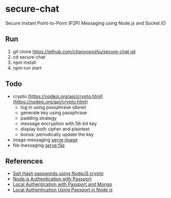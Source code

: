 # secure-chat
Secure Instant Point-to-Point (P2P) Messaging using Node.js and Socket.IO

## Run
1. git clone https://github.com/chanyoonzhu/secure-chat.git
2. cd secure-chat
3. npm install
4. npm run start

## Todo
* crypto [https://nodejs.org/api/crypto.html](https://nodejs.org/api/crypto.html)
    * log in using passphrase (done)
    * generate key using passphrase
    * padding strategy
    * message encryption with 56-bit key
    * display both cipher and plaintext
    * bonus: periodically update the key
* image messaging [serve image](https://stackoverflow.com/questions/26331787/socket-io-node-js-simple-example-to-send-image-files-from-server-to-client)
* file messaging [serve file](https://medium.com/@Mewsse/file-upload-with-socket-io-9d2d1229494)

## References
* [Salt Hash passwords using NodeJS crypto](https://ciphertrick.com/2016/01/18/salt-hash-passwords-using-nodejs-crypto/)
* [Node.js Authentication with Passport](https://blog.cloudboost.io/node-js-authentication-with-passport-4a125f264cd4)
* [Local Authentication with Passport and Mongo](https://github.com/sitepoint-editors/LocalPassportAuth)
* [Local Authentication Using Passport in Node.js](https://www.sitepoint.com/local-authentication-using-passport-node-js/)